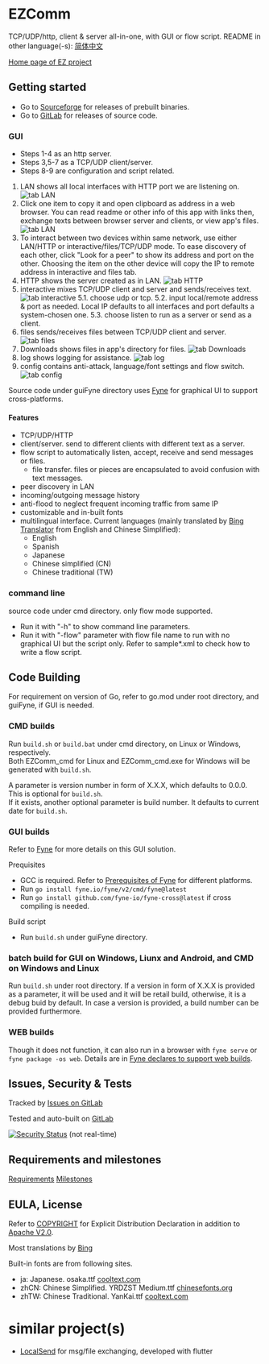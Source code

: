 # EZComm

TCP/UDP/http, client & server all-in-one, with GUI or flow script.
README in other language(-s): [简体中文](README_zhCN.md)

[Home page of EZ project](https://ezproject.sourceforge.io/)

## Getting started

 - Go to [Sourceforge](https://sourceforge.net/projects/ezproject/files/EZ%20Comm/) for releases of prebuilt binaries.
 - Go to [GitLab](https://gitlab.com/bon-ami/ezcomm/-/releases) for releases of source code.

### GUI

 - Steps 1-4 as an http server.
 - Steps 3,5-7 as a TCP/UDP client/server.
 - Steps 8-9 are configuration and script related.

1. LAN shows all local interfaces with HTTP port we are listening on.
   ![tab LAN](https://ezproject.sourceforge.io/ezcomm/ezcomm6_1lan.PNG)
2.  Click one item to copy it and open clipboard as address in a web browser. You can read readme or other info of this app with links then, exchange texts between browser server and clients, or view app's files.
   ![tab LAN](https://ezproject.sourceforge.io/ezcomm/ezcomm6_2client.png)
3. To interact between two devices within same network, use either LAN/HTTP or interactive/files/TCP/UDP mode. To ease discovery of each other, click "Look for a peer" to show its address and port on the other. Choosing the item on the other device will copy the IP to remote address in interactive and files tab.
4. HTTP shows the server created as in LAN.
   ![tab HTTP](https://ezproject.sourceforge.io/ezcomm/ezcomm6_2web.PNG)
5. interactive mixes TCP/UDP client and server and sends/receives text.
   ![tab interactive](https://ezproject.sourceforge.io/ezcomm/ezcomm6_3msg.PNG)
    5.1. choose udp or tcp.
    5.2. input local/remote address & port as needed. Local IP defaults to all interfaces and port defaults a system-chosen one.
    5.3. choose listen to run as a server or send as a client.
6. files sends/receives files between TCP/UDP client and server.
   ![tab files](https://ezproject.sourceforge.io/ezcomm/ezcomm6_4fil.png)
7. Downloads shows files in app's directory for files.
   ![tab Downloads](https://ezproject.sourceforge.io/ezcomm/ezcomm6_5dwn.png)
8. log shows logging for assistance.
   ![tab log](https://ezproject.sourceforge.io/ezcomm/ezcomm6_6log.png)
9. config contains anti-attack, language/font settings and flow switch.
   ![tab config](https://ezproject.sourceforge.io/ezcomm/ezcomm6_7cfg.PNG)

Source code under guiFyne directory uses [Fyne](https://fyne.io/) for graphical UI to support cross-platforms.

#### Features

 - TCP/UDP/HTTP
 - client/server. send to different clients with different text as a server.
 - flow script to automatically listen, accept, receive and send messages or files.
     - file transfer. files or pieces are encapsulated to avoid confusion with text messages.
 - peer discovery in LAN
 - incoming/outgoing message history
 - anti-flood to neglect frequent incoming traffic from same IP
 - customizable and in-built fonts
 - multilingual interface. Current languages (mainly translated by [Bing Translator](https://cn.bing.com/translator) from English and Chinese Simplified):
   - English
   - Spanish
   - Japanese
   - Chinese simplified (CN)
   - Chinese traditional (TW)

### command line

source code under cmd directory. only flow mode supported.

 - Run it with "-h" to show command line parameters.
 - Run it with "-flow" parameter with flow file name to run with no graphical UI but the script only. Refer to sample*.xml to check how to write a flow script.

## Code Building

For requirement on version of Go, refer to go.mod under root directory, and guiFyne, if GUI is needed.

### CMD builds

Run `build.sh` or `build.bat` under cmd directory, on Linux or Windows, respectively.<BR>
Both EZComm_cmd for Linux and EZComm_cmd.exe for Windows will be generated with `build.sh`.<BR>

A parameter is version number in form of X.X.X, which defaults to 0.0.0. This is optional for `build.sh`.<BR>
If it exists, another optional parameter is build number. It defaults to current date for `build.sh`.

### GUI builds

Refer to [Fyne](https://docs.fyne.io/) for more details on this GUI solution.

Prequisites
 - GCC is required. Refer to [Prerequisites of Fyne](https://docs.fyne.io/started/) for different platforms.
 - Run `go install fyne.io/fyne/v2/cmd/fyne@latest`
 - Run `go install github.com/fyne-io/fyne-cross@latest` if cross compiling is needed.

Build script
 - Run `build.sh` under guiFyne directory.

### batch build for GUI on Windows, Liunx and Android, and CMD on Windows and Linux

Run `build.sh` under root directory. If a version in form of X.X.X is provided as a parameter, it will be used and it will be retail build, otherwise, it is a debug buid by default. In case a version is provided, a build number can be provided furthermore.

### WEB builds

Though it does not function, it can also run in a browser with `fyne serve` or `fyne package -os web`. Details are in [Fyne declares to support web builds](https://docs.fyne.io/started/webapp).

## Issues, Security & Tests

Tracked by [Issues on GitLab](https://gitlab.com/bon-ami/ezcomm/-/issues)

Tested and auto-built on [GitLab](https://gitlab.com/bon-ami/ezcomm/-/pipelines)

[![Security Status](https://www.murphysec.com/platform3/v31/badge/1701444498127192064.svg)](https://www.murphysec.com/console/report/1701444496843735040/1701444498127192064) (not real-time)

## Requirements and milestones

[Requirements](https://gitlab.com/bon-ami/ezcomm/-/requirements_management/requirements)
[Milestones](https://gitlab.com/bon-ami/ezcomm/-/milestones)

## EULA, License

Refer to [COPYRIGHT](COPYRIGHT) for Explicit Distribution Declaration in addition to [Apache V2.0](LICENSE.txt).

Most translations by [Bing](https://www.bing.com/translator)

Built-in fonts are from following sites.

 - ja: Japanese. osaka.ttf [cooltext.com](https://cooltext.com/)
 - zhCN: Chinese Simplified. YRDZST Medium.ttf [chinesefonts.org](https://chinesefonts.org/)
 - zhTW: Chinese Traditional. YanKai.ttf [cooltext.com](https://cooltext.com/)

# similar project(s)

- [LocalSend](https://localsend.org/#/) for msg/file exchanging, developed with flutter
